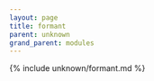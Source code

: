 ```yaml
---
layout: page
title: formant
parent: unknown
grand_parent: modules
---
```


{% include unknown/formant.md %}
